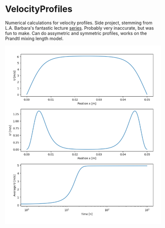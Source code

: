 # VelocityProfiles
Numerical calculations for velocity profiles. Side project, stemming from L.A. Barbara's fantastic lecture [series](https://lorenabarba.com/blog/cfd-python-12-steps-to-navier-stokes/). Probably very inaccurate, but was fun to make. Can do assymetric and symmetric profiles, works on the Prandtl mixing length model.

![Text](https://github.com/RussianMillitaryBlimp/VelocityProfiles/blob/main/images/0.3kgps.png?raw=true)
